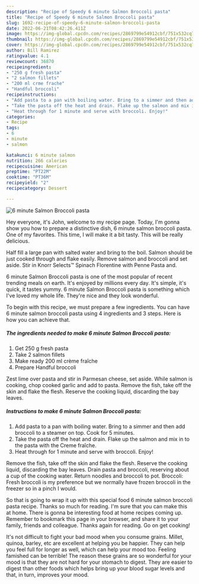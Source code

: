 ```yaml
---
description: "Recipe of Speedy 6 minute Salmon Broccoli pasta"
title: "Recipe of Speedy 6 minute Salmon Broccoli pasta"
slug: 1692-recipe-of-speedy-6-minute-salmon-broccoli-pasta
date: 2022-06-21T08:42:26.411Z
image: https://img-global.cpcdn.com/recipes/2869799e54912cbf/751x532cq70/6-minute-salmon-broccoli-pasta-recipe-main-photo.jpg
thumbnail: https://img-global.cpcdn.com/recipes/2869799e54912cbf/751x532cq70/6-minute-salmon-broccoli-pasta-recipe-main-photo.jpg
cover: https://img-global.cpcdn.com/recipes/2869799e54912cbf/751x532cq70/6-minute-salmon-broccoli-pasta-recipe-main-photo.jpg
author: Bill Ramirez
ratingvalue: 4.1
reviewcount: 36870
recipeingredient:
- "250 g fresh pasta"
- "2 salmon fillets"
- "200 ml crme frache"
- "Handful broccoli"
recipeinstructions:
- "Add pasta to a pan with boiling water. Bring to a simmer and then add broccoli to a steamer on top. Cook for 5 minutes."
- "Take the pasta off the heat and drain. Flake up the salmon and mix in to the pasta with the Creme fraîche."
- "Heat through for 1 minute and serve with broccoli. Enjoy!"
categories:
- Recipe
tags:
- 6
- minute
- salmon

katakunci: 6 minute salmon 
nutrition: 266 calories
recipecuisine: American
preptime: "PT22M"
cooktime: "PT36M"
recipeyield: "2"
recipecategory: Dessert

---
```



![6 minute Salmon Broccoli pasta](https://img-global.cpcdn.com/recipes/2869799e54912cbf/751x532cq70/6-minute-salmon-broccoli-pasta-recipe-main-photo.jpg)

Hey everyone, it's John, welcome to my recipe page. Today, I'm gonna show you how to prepare a distinctive dish, 6 minute salmon broccoli pasta. One of my favorites. This time, I will make it a bit tasty. This will be really delicious.

Half fill a large pan with salted water and bring to the boil. Salmon should be just cooked through and flake easily. Remove salmon and broccoli and set aside. Stir in Knorr Selects™ Spinach Florentine with Penne Pasta and.

6 minute Salmon Broccoli pasta is one of the most popular of recent trending meals on earth. It's enjoyed by millions every day. It's simple, it's quick, it tastes yummy. 6 minute Salmon Broccoli pasta is something which I've loved my whole life. They're nice and they look wonderful.


To begin with this recipe, we must prepare a few ingredients. You can have 6 minute salmon broccoli pasta using 4 ingredients and 3 steps. Here is how you can achieve that.

<!--inarticleads1-->

##### The ingredients needed to make 6 minute Salmon Broccoli pasta:

1. Get 250 g fresh pasta
1. Take 2 salmon fillets
1. Make ready 200 ml crème fraîche
1. Prepare Handful broccoli


Zest lime over pasta and stir in Parmesan cheese, set aside. While salmon is cooking, chop cooked garlic and add to pasta. Remove the fish, take off the skin and flake the flesh. Reserve the cooking liquid, discarding the bay leaves. 

<!--inarticleads2-->

##### Instructions to make 6 minute Salmon Broccoli pasta:

1. Add pasta to a pan with boiling water. Bring to a simmer and then add broccoli to a steamer on top. Cook for 5 minutes.
1. Take the pasta off the heat and drain. Flake up the salmon and mix in to the pasta with the Creme fraîche.
1. Heat through for 1 minute and serve with broccoli. Enjoy!


Remove the fish, take off the skin and flake the flesh. Reserve the cooking liquid, discarding the bay leaves. Drain pasta and broccoli, reserving about a cup of the cooking water. Return noodles and broccoli to pot. Broccoli: Fresh broccoli is my preference but we normally have frozen broccoli in the freezer so in a pinch I would. 

So that is going to wrap it up with this special food 6 minute salmon broccoli pasta recipe. Thanks so much for reading. I'm sure that you can make this at home. There is gonna be interesting food at home recipes coming up. Remember to bookmark this page in your browser, and share it to your family, friends and colleague. Thanks again for reading. Go on get cooking!

It's not difficult to fight your bad mood when you consume grains. Millet, quinoa, barley, etc are excellent at helping you be happier. They can help you feel full for longer as well, which can help your mood too. Feeling famished can be terrible! The reason these grains are so wonderful for your mood is that they are not hard for your stomach to digest. They are easier to digest than other foods which helps bring up your blood sugar levels and that, in turn, improves your mood.
